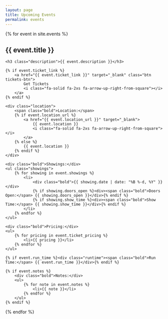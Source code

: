 ```yaml
---
layout: page
title: Upcoming Events
permalink: events
---
```


{% for event in site.events %}

<div class="event">
	<h2 class="title">{{ event.title }}</h2>

	<h3 class="description">{{ event.description }}</h3>

	{% if event.ticket_link %}
		<a href="{{ event.ticket_link }}" target="_blank" class="btn tickets-btn">
			Get Tickets
			<i class="fa-solid fa-2xs fa-arrow-up-right-from-square"></i>
		</a>
	{% endif %}

	<div class="location">
		<span class="bold">Location:</span>
		{% if event.location_url %}
			<a href="{{ event.location_url }}" target="_blank">
				{{ event.location }}
				<i class="fa-solid fa-2xs fa-arrow-up-right-from-square"></i>
			</a>
		{% else %}
			{{ event.location }}
		{% endif %}
	</div>

	<div class="bold">Showings:</div>
	<ul class="showings">
		{% for showing in event.showings %}
			<li>
				<div class="bold">{{ showing.date | date: "%B %-d, %Y" }}</div>
				{% if showing.doors_open %}<div><span class="bold">Doors Open:</span> {{ showing.doors_open }}</div>{% endif %}
				{% if showing.show_time %}<div><span class="bold">Show Time:</span> {{ showing.show_time }}</div>{% endif %}
			</li>
		{% endfor %}
	</ul>
	
	<div class="bold">Pricing:</div>
	<ul>
		{% for pricing in event.ticket_pricing %}
			<li>{{ pricing }}</li>
		{% endfor %}
	</ul>

	{% if event.run_time %}<div class="runtime"><span class="bold">Run Time:</span> {{ event.run_time }}</div>{% endif %}
	
	{% if event.notes %}
		<div class="bold">Notes:</div>
		<ul>
			{% for note in event.notes %}
				<li>{{ note }}</li>
			{% endfor %}
		</ul>
	{% endif %}
</div>
{% endfor %}

